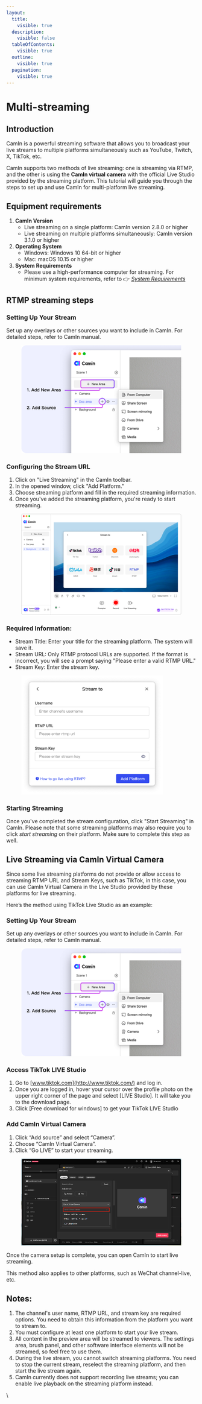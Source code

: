 ```yaml
---
layout:
  title:
    visible: true
  description:
    visible: false
  tableOfContents:
    visible: true
  outline:
    visible: true
  pagination:
    visible: true
---
```


# Multi-streaming

## Introduction

CamIn is a powerful streaming software that allows you to broadcast your live streams to multiple platforms simultaneously such as YouTube, Twitch, X, TikTok, etc.

CamIn supports two methods of live streaming: one is streaming via RTMP, and the other is using the **CamIn virtual camera** with the official Live Studio provided by the streaming platform. This tutorial will guide you through the steps to set up and use CamIn for multi-platform live streaming.

## Equipment requirements

1. **CamIn Version**
   * Live streaming on a single platform: CamIn version 2.8.0 or higher
   * Live streaming on multiple platforms simultaneously: CamIn version 3.1.0 or higher
2. **Operating System**
   * Windows: Windows 10 64-bit or higher
   * Mac: macOS 10.15 or higher
3. **System Requirements**
   * Please use a high-performance computer for streaming. For minimum system requirements, refer to 👉 [_System Requirements_](https://help.camin.net/get-started/system-requirements)

## RTMP streaming steps

### Setting Up Your Stream

Set up any overlays or other sources you want to include in CamIn. For detailed steps, refer to CamIn manual.

<figure><img src="../../.gitbook/assets/CamIn Set up.png" alt="" width="563"><figcaption></figcaption></figure>

### Configuring the Stream URL

1. Click on "Live Streaming" in the CamIn toolbar.
2. In the opened window, click "Add Platform."
3. Choose streaming platform and fill in the required streaming information.
4. Once you've added the streaming platform, you're ready to start streaming.

<figure><img src="../../.gitbook/assets/Configuring the Stream URL (1).png" alt=""><figcaption></figcaption></figure>

### Required Information:

* Stream Title: Enter your title for the streaming platform. The system will save it.
* Stream URL: Only RTMP protocol URLs are supported. If the format is incorrect, you will see a prompt saying "Please enter a valid RTMP URL."
* Stream Key: Enter the stream key.

<figure><img src="../../.gitbook/assets/Required Information.png" alt="" width="375"><figcaption></figcaption></figure>

### Starting Streaming

Once you've completed the stream configuration, click "Start Streaming" in CamIn. Please note that some streaming platforms may also require you to click _start streaming_ on their platform. Make sure to complete this step as well.

## Live Streaming via CamIn Virtual Camera

Since some live streaming platforms do not provide or allow access to streaming RTMP URL and Stream Keys, such as TikTok, in this case, you can use CamIn Virtual Camera in the Live Studio provided by these platforms for live streaming.

Here’s the method using TikTok Live Studio as an example:

### Setting Up Your Stream

Set up any overlays or other sources you want to include in CamIn. For detailed steps, refer to CamIn manual.

<figure><img src="../../.gitbook/assets/CamIn Set up (1).png" alt="" width="563"><figcaption></figcaption></figure>

### Access TikTok LIVE Studio

1. Go to [www.tiktok.com](http://www.tiktok.com/) and log in.
2. Once you are logged in, hover your cursor over the profile photo on the upper right corner of the page and select \[LIVE Studio]. It will take you to the download page.
3. Click \[Free download for windows] to get your TikTok LIVE Studio

### Add CamIn Virtual Camera

1. Click “Add source” and select “Camera”.
2. Choose “CamIn Virtual Camera”.
3. Click “Go LIVE” to start your streaming.

<figure><img src="../../.gitbook/assets/image.png" alt=""><figcaption></figcaption></figure>

Once the camera setup is complete, you can open CamIn to start live streaming.

This method also applies to other platforms, such as WeChat channel-live, etc.

## **Notes:**

1. The channel's user name, RTMP URL, and stream key are required options. You need to obtain this information from the platform you want to stream to.
2. You must configure at least one platform to start your live stream.
3. All content in the preview area will be streamed to viewers. The settings area, brush panel, and other software interface elements will not be streamed, so feel free to use them.
4. During the live stream, you cannot switch streaming platforms. You need to stop the current stream, reselect the streaming platform, and then start the live stream again.
5. CamIn currently does not support recording live streams; you can enable live playback on the streaming platform instead.

\
